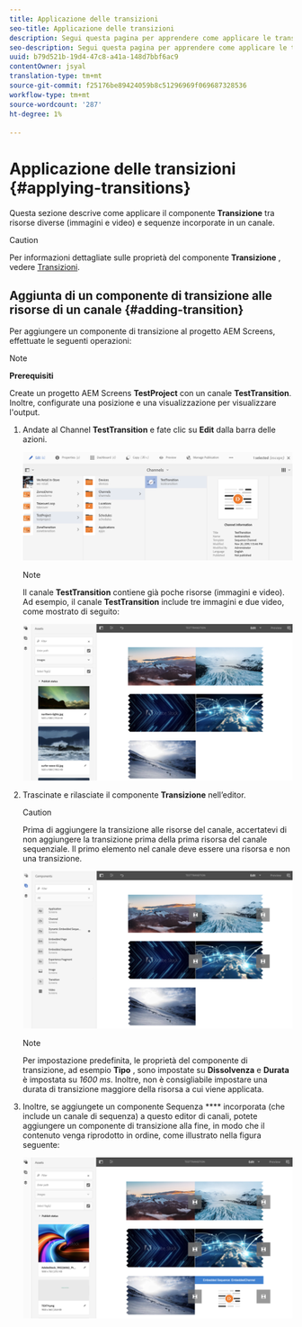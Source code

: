 ```yaml
---
title: Applicazione delle transizioni
seo-title: Applicazione delle transizioni
description: Segui questa pagina per apprendere come applicare le transizioni ai tuoi progetti Screens.
seo-description: Segui questa pagina per apprendere come applicare le transizioni ai tuoi progetti Screens.
uuid: b79d521b-19d4-47c8-a41a-148d7bbf6ac9
contentOwner: jsyal
translation-type: tm+mt
source-git-commit: f25176be89424059b8c51296969f069687328536
workflow-type: tm+mt
source-wordcount: '287'
ht-degree: 1%

---
```



# Applicazione delle transizioni {#applying-transitions}

Questa sezione descrive come applicare il componente **Transizione** tra risorse diverse (immagini e video) e sequenze incorporate in un canale.


>[!CAUTION]
>
>Per informazioni dettagliate sulle proprietà del componente **Transizione** , vedere [Transizioni](adding-components-to-a-channel.md#transition).

## Aggiunta di un componente di transizione alle risorse di un canale {#adding-transition}

Per aggiungere un componente di transizione al progetto AEM Screens, effettuate le seguenti operazioni:

>[!NOTE]
>
>**Prerequisiti**
>
> Create un progetto AEM Screens **TestProject** con un canale **TestTransition**. Inoltre, configurate una posizione e una visualizzazione per visualizzare l&#39;output.

1. Andate al Channel **TestTransition** e fate clic su **Edit** dalla barra delle azioni.

   ![image1](assets/transitions1.png)

   >[!NOTE]
   >
   >Il canale **TestTransition** contiene già poche risorse (immagini e video). Ad esempio, il canale **TestTransition** include tre immagini e due video, come mostrato di seguito:

   ![image2](assets/transitions2.png)


1. Trascinate e rilasciate il componente **Transizione** nell’editor.
   >[!CAUTION]
   >
   >Prima di aggiungere la transizione alle risorse del canale, accertatevi di non aggiungere la transizione prima della prima risorsa del canale sequenziale. Il primo elemento nel canale deve essere una risorsa e non una transizione.

   ![image3](assets/transitions3.png)

   > [!NOTE]
   >
   >Per impostazione predefinita, le proprietà del componente di transizione, ad esempio **Tipo** , sono impostate su **Dissolvenza** e **Durata** è impostata su *1600 ms*.  Inoltre, non è consigliabile impostare una durata di transizione maggiore della risorsa a cui viene applicata.

1. Inoltre, se aggiungete un componente Sequenza **** incorporata (che include un canale di sequenza) a questo editor di canali, potete aggiungere un componente di transizione alla fine, in modo che il contenuto venga riprodotto in ordine, come illustrato nella figura seguente:

   ![image3](assets/transitions5.png)


